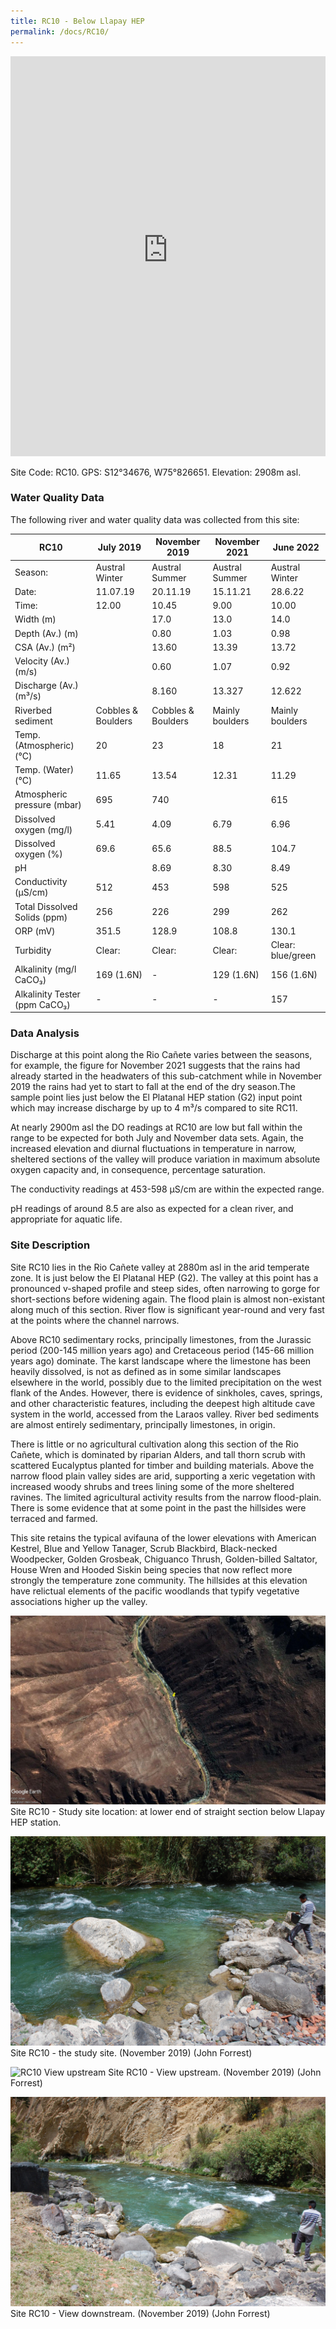 ```yaml
---
title: RC10 - Below Llapay HEP
permalink: /docs/RC10/
---
```


<iframe width="100%" height="640" allowfullscreen style="border-style:none;" src="https://cavep-undc-hosting.netlify.com/sites/RC10/app-files/"></iframe>


Site Code: RC10.  GPS: S12°34676, W75°826651. Elevation:
2908m asl.


### Water Quality Data

The following river and water quality data was collected from this site:

|     RC10                             |     July 2019             |     November 2019         |     November 2021      |     June 2022            |
|--------------------------------------|---------------------------|---------------------------|------------------------|--------------------------|
|     Season:                          |     Austral Winter        |     Austral Summer        |     Austral Summer     |     Austral Winter       |
|     Date:                            |     11.07.19              |     20.11.19              |     15.11.21           |     28.6.22              |
|     Time:                            |     12.00                 |     10.45                 |     9.00               |     10.00                |
|     Width (m)                        |                           |     17.0                  |     13.0               |     14.0                 |
|     Depth (Av.) (m)                  |                           |     0.80                  |     1.03               |     0.98                 |
|     CSA (Av.) (m²)                   |                           |     13.60                 |     13.39              |     13.72                |
|     Velocity (Av.) (m/s)             |                           |     0.60                  |     1.07               |     0.92                 |
|     Discharge (Av.) (m³/s)           |                           |     8.160                 |     13.327             |     12.622               |
|     Riverbed sediment                |     Cobbles & Boulders    |     Cobbles & Boulders    |     Mainly boulders    |     Mainly boulders      |
|     Temp. (Atmospheric) (°C)         |     20                    |     23                    |     18                 |     21                   |
|     Temp. (Water) (°C)               |     11.65                 |     13.54                 |     12.31              |     11.29                |
|     Atmospheric pressure (mbar)      |     695                   |     740                   |                        |     615                  |
|     Dissolved oxygen (mg/l)          |     5.41                  |     4.09                  |     6.79               |     6.96                 |
|     Dissolved oxygen (%)             |     69.6                  |     65.6                  |     88.5               |     104.7                |
|     pH                               |                           |     8.69                  |     8.30               |     8.49                 |
|     Conductivity (µS/cm)             |     512                   |     453                   |     598                |     525                  |
|     Total Dissolved Solids (ppm)     |     256                   |     226                   |     299                |     262                  |
|     ORP (mV)                         |     351.5                 |     128.9                 |     108.8              |     130.1                |
|     Turbidity                        |     Clear:                |     Clear:                |     Clear:             |     Clear: blue/green    |
|     Alkalinity (mg/l CaCO₃)          |     169 (1.6N)            |     -                     |     129 (1.6N)         |     156 (1.6N)           |
|     Alkalinity Tester (ppm CaCO₃)    |     -                     |     -                     |     -                  |     157                  |


### Data Analysis
Discharge at this point along the Rio Cañete varies between the seasons, for example, the figure for November 2021 suggests that the rains had already started in the headwaters of this sub-catchment while in November 2019 the rains had yet to start to fall at the end of the dry season.The sample point lies just below  the El Platanal HEP station (G2) input point which may increase discharge by up to 4 m³/s compared to site RC11.

At nearly 2900m asl the DO readings at RC10 are low but fall within the range to be expected for both July and November data sets. Again, the increased elevation and diurnal fluctuations in temperature in narrow, sheltered sections of the valley will produce variation in maximum absolute oxygen capacity and, in consequence, percentage saturation. 

The conductivity readings at 453-598 µS/cm are within the expected range.    

pH readings of around 8.5 are also as expected for a clean river, and appropriate for aquatic life.


### Site Description
Site RC10 lies in the Rio Cañete valley at 2880m asl in the arid temperate zone. It is just below the El Platanal HEP (G2). The valley at this point has a pronounced v-shaped profile and steep sides, often narrowing to gorge for short-sections before widening again. The flood plain is almost non-existant along much of this section. River flow is significant year-round and very fast at the points where the channel narrows.

Above RC10 sedimentary rocks, principally limestones, from the Jurassic period (200-145 million years ago) and Cretaceous period (145-66 million years ago) dominate. The karst landscape where the limestone has been heavily dissolved, is not as defined as in some similar landscapes elsewhere in the world, possibly due to the limited precipitation on the west flank of the Andes. However, there is evidence of sinkholes, caves, springs, and other characteristic features, including the deepest high altitude cave system in the world, accessed from the Laraos valley. 
River bed sediments are almost entirely sedimentary, principally limestones, in origin.

There is little or no agricultural cultivation along this section of the Rio Cañete, which is dominated by riparian Alders, and tall thorn scrub with scattered Eucalyptus planted for timber and building materials. Above the narrow flood plain valley sides are arid, supporting a xeric vegetation with increased woody shrubs and trees lining some of the more sheltered ravines. The limited agricultural activity results from the narrow flood-plain. There is some evidence that at some point in the past the hillsides were terraced and farmed.

This site retains the typical avifauna of the lower elevations with American Kestrel, Blue and Yellow Tanager, Scrub Blackbird, Black-necked Woodpecker, Golden Grosbeak, Chiguanco Thrush, Golden-billed Saltator, House Wren and Hooded Siskin being species that now reflect more strongly the temperature zone community. The hillsides at this elevation have relictual elements of the pacific woodlands that typify vegetative associations higher up the valley.  


![RC10 View upstream](/assets/SiteDescriptions/RC10/RC10BelowLlapayHEP.jpg)
Site RC10 - Study site location: at lower end of straight section below Llapay HEP station. 


![Site RC10 - the study site. (John Forrest)](/assets/SiteDescriptions/RC10/RC10Site.jpg)
Site RC10 - the study site.  (November 2019) (John Forrest)


![RC10 View upstream](/assets/SiteDescriptions/RC10/RC10Viewupstream.jpg)
Site RC10 - View upstream.  (November 2019) (John Forrest)


![RC10 View downstream](/assets/SiteDescriptions/RC10/RC10Viewdownstream.jpg)
Site RC10 - View downstream.  (November 2019) (John Forrest)
